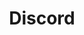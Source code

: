 ---
blog: https://blog.discordapp.com/
facebook: https://www.facebook.com/discordapp
font:
  name: Uni Sans
  url: http://www.fontfabric.com/uni-sans-free/
  myfonts: https://www.myfonts.com/fonts/font-fabric/uni-sans/
github: discordapp
guide: https://discordapp.com/branding
logohandle: discordapp
sort: discordapp
supertinyicon: discord
title: Discord
twitter: discordapp
website: https://discordapp.com/
wikipedia: https://en.wikipedia.org/wiki/Discord_(software)
---